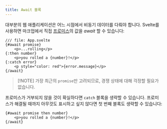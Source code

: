 ```yaml
---
title: Await 블록
---
```


대부분의 웹 애플리케이션은 어느 시점에서 비동기 데이터를 다뤄야 합니다. Svelte를 사용하면 마크업에서 직접 [프로미스](https://developer.mozilla.org/en-US/docs/Web/JavaScript/Guide/Using_promises)의 값을 _await_ 할 수 있습니다:

```svelte
/// file: App.svelte
{#await promise}
	<p>...rolling</p>
{:then number}
	<p>you rolled a {number}!</p>
{:catch error}
	<p style="color: red">{error.message}</p>
{/await}
```

> [!NOTE] 가장 최근의 `promise`만 고려되므로, 경쟁 상태에 대해 걱정할 필요가 없습니다.

프로미스가 거부되지 않을 것이 확실하다면 `catch` 블록을 생략할 수 있습니다. 프로미스가 해결될 때까지 아무것도 표시하고 싶지 않다면 첫 번째 블록도 생략할 수 있습니다:

```svelte
{#await promise then number}
	<p>you rolled a {number}!</p>
{/await}
```
